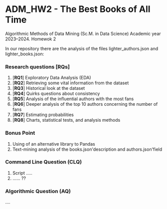 # ADM_HW2 - The Best Books of All Time
Algorithmic Methods of Data Mining (Sc.M. in Data Science) Academic year 2023–2024. Homewok 2 

In our repository there are the analysis of the files lighter_authors.json and lighter_books.json:
### Research questions [RQs]
1. [**RQ1**] Exploratory Data Analysis (EDA)
2. [**RQ2**] Retrieving some vital information from the dataset
3. [**RQ3**] Historical look at the dataset
4. [**RQ4**] Quirks questions about consistency
5. [**RQ5**] Analysis of the influential authors with the most fans
6. [**RQ6**] Deeper analysis of the top 10 authors concerning the number of fans
7. [**RQ7**] Estimating probabilities
8. [**RQ8**] Charts, statistical tests, and analysis methods

### Bonus Point
1. Using of an alternative library to Pandas
2. Text-mining analysis of the books.json'description and authors.json'field

### Command Line Question (CLQ)
1. Script .....
2. ...... ??

### Algorithmic Question (AQ)
....
